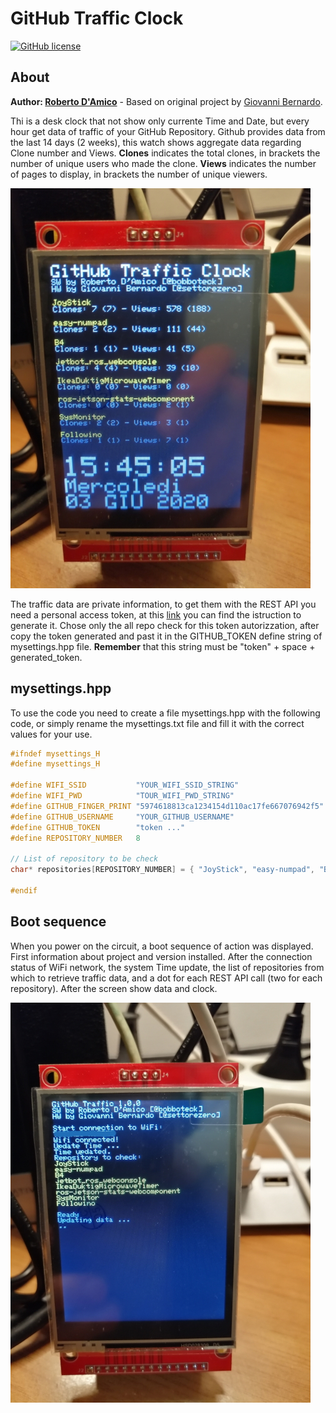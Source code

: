 # GitHub Traffic Clock

[![GitHub license](https://img.shields.io/badge/License-CC%20BY--SA--NC%204.0-blue)](LICENSE)

## About

**Author: [Roberto D'Amico](http://bobboteck.github.io)** - Based on original project by [Giovanni Bernardo](https://github.com/Cyb3rn0id/Coviclock).

Thi is a desk clock that not show only currente Time and Date, but every hour get data of traffic of your GitHub Repository. 
Github provides data from the last 14 days (2 weeks), this watch shows aggregate data regarding Clone number and Views.
**Clones** indicates the total clones, in brackets the number of unique users who made the clone.
**Views** indicates the number of pages to display, in brackets the number of unique viewers.

![Clock and Traffic data](../../images/clock-and-traffic.jpg)

The traffic data are private information, to get them with the REST API you need a personal access token, at this [link](https://help.github.com/en/github/authenticating-to-github/creating-a-personal-access-token-for-the-command-line) you can find the istruction to generate it. Chose only the all repo check for this token autorizzation, after copy the token generated and past it in the GITHUB_TOKEN define string of mysettings.hpp file.
**Remember** that this string must be "token" + space + generated_token.

## mysettings.hpp
To use the code you need to create a file mysettings.hpp with the following code, or simply rename the mysettings.txt file and fill it with the correct values for your use.

```c++
#ifndef mysettings_H
#define mysettings_H

#define WIFI_SSID           "YOUR_WIFI_SSID_STRING"
#define WIFI_PWD            "TOUR_WIFI_PWD_STRING"
#define GITHUB_FINGER_PRINT "5974618813ca1234154d110ac17fe667076942f5"  // Scade il 16/07/2020
#define GITHUB_USERNAME     "YOUR_GITHUB_USERNAME"
#define GITHUB_TOKEN        "token ..."
#define REPOSITORY_NUMBER   8

// List of repository to be check
char* repositories[REPOSITORY_NUMBER] = { "JoyStick", "easy-numpad", "B4", "jetbot_ros_webconsole", "IkeaDuktigMicrowaveTimer", "ros-jetson-stats-webcomponent", "SysMonitor", "Followino" };

#endif
```

## Boot sequence

When you power on the circuit, a boot sequence of action was displayed.
First information about project and version installed.
After the connection status of WiFi network, the system Time update, the list of repositories from which to retrieve traffic data, and a dot for each REST API call (two for each repository).
After the screen show data and clock.

![boot](../../images/boot.jpg)
